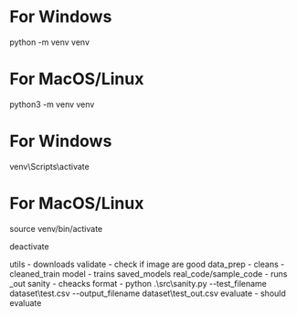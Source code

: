 # For Windows
python -m venv venv

# For MacOS/Linux
python3 -m venv venv

# For Windows
venv\Scripts\activate

# For MacOS/Linux
source venv/bin/activate

deactivate


utils - downloads
validate - check if image are good
data_prep - cleans - cleaned_train
model - trains saved_models
real_code/sample_code - runs _out
sanity - cheacks format - python .\src\sanity.py --test_filename dataset\test.csv --output_filename dataset\test_out.csv
evaluate - should evaluate